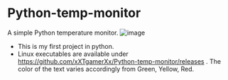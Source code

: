 # Python-temp-monitor
A simple Python temperature monitor.
![image](https://user-images.githubusercontent.com/72494265/120891731-bfdeb580-c627-11eb-9a77-fce3f8905c7c.png)

- This is my first project in python.
- Linux executables are available under https://github.com/xXTgamerXx/Python-temp-monitor/releases
. The color of the text varies accordingly from Green, Yellow, Red.
